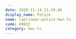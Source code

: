 ```yaml
---
date: 2020-11-14 11:34:46
display_name: Police
name: laplinear-police-hwc-ln
code: d0032
category: hwc-ln
---
```

